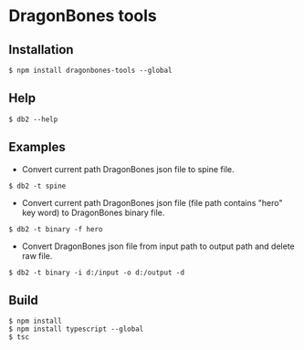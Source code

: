 # DragonBones tools

## Installation

```
$ npm install dragonbones-tools --global
```

## Help
```
$ db2 --help
```

## Examples
* Convert current path DragonBones json file to spine file.
```
$ db2 -t spine
```
* Convert current path DragonBones json file (file path contains "hero" key word) to DragonBones binary file.
```
$ db2 -t binary -f hero
```
* Convert DragonBones json file from input path to output path and delete raw file.
```
$ db2 -t binary -i d:/input -o d:/output -d
```

## Build
```
$ npm install
$ npm install typescript --global
$ tsc
```